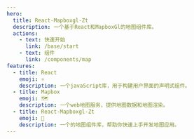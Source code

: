 ```yaml
---
hero:
  title: React-Mapboxgl-Zt
  description: 一个基于React和MapboxGl的地图组件库。
  actions:
    - text: 快速开始
      link: /base/start
    - text: 组件
      link: /components/map
features:
  - title: React
    emoji: ⚛️
    description: 一个javaScript库，用于构建用户界面的声明式组件。
  - title: Mapbox
    emoji: 🗺️
    description: 一个web地图服务，提供地图数据和地图渲染。
  - title: React-Mapboxgl-Zt
    emoji: 🚀
    description: 一个的地图组件库，帮助你快速上手开发地图应用。
---
```

